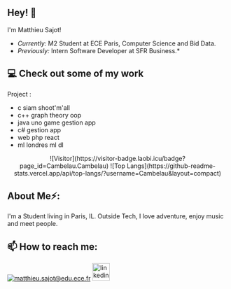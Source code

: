 <h2>Hey! 👋</h2>
  
I'm Matthieu Sajot! 
- <i>Currently:</i> M2 Student at ECE Paris, Computer Science and Bid Data. 
- <i>Previously:</i> Intern Software Developer at SFR Business.*
      
      
<h2>💻 Check out some of my work</h2> 

  
Project :
- c
  siam
  shoot'm'all
- c++
  graph theory
  oop
- java
  uno game
  gestion app
- c#
  gestion app
- web
    php
    react
- ml
    londres
    ml
    dl
    
<div style="text-align:center">
![Visitor](https://visitor-badge.laobi.icu/badge?page_id=Cambelau.Cambelau)  
![Top Langs](https://github-readme-stats.vercel.app/api/top-langs/?username=Cambelau&layout=compact)  
</div>

  
<h2> About Me⚡:</h2>
I'm a  Student living in Paris, IL. Outside Tech, I love adventure, enjoy music and meet people. 


<h2>📫 How to reach me:</h2>
  
<a href="mailto:matthieu.sajot@edu.ece.fr">![matthieu.sajot@edu.ece.fr](https://img.shields.io/badge/Gmail-D14836?style=for-the-badge&logo=gmail&logoColor=white)</a>
[<img src='https://cdn.jsdelivr.net/npm/simple-icons@3.0.1/icons/linkedin.svg' alt='linkedin' height='40'>](https://www.linkedin.com/in/matthieu-sajot-371063193/)  
   
